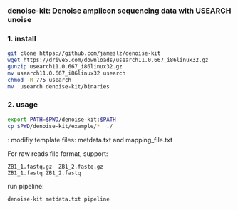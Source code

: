 ### denoise-kit: Denoise amplicon sequencing data with USEARCH unoise


### 1. install

```sh
git clone https://github.com/jameslz/denoise-kit
wget https://drive5.com/downloads/usearch11.0.667_i86linux32.gz
gunzip usearch11.0.667_i86linux32.gz
mv usearch11.0.667_i86linux32 usearch
chmod -R 775 usearch
mv  usearch denoise-kit/binaries
```

### 2. usage

```sh
export PATH=$PWD/denoise-kit:$PATH
cp $PWD/denoise-kit/example/*  ./
```

: modifiy template files: metdata.txt and mapping_file.txt

For raw reads file format, support:

```text
ZB1_1.fastq.gz	ZB1_2.fastq.gz
ZB1_1.fastq	ZB1_2.fastq
```

run pipeline:

```sh
denoise-kit metdata.txt pipeline
```

